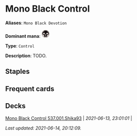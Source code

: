# Mono Black Control

**Aliases**: `Mono Black Devotion`

**Dominant mana**: <img src="../resources/images/mana/B.png" width="25"/>

**Type**: `Control`

**Description**: TODO.

## **Staples**



## **Frequent cards**



## **Decks**

[Mono Black Control 537.001.Shika93](https://deckstats.net/decks/78813/2108334-mono-black-control-537-001) | *2021-06-13, 23:01:01* |   


*Last updated: 2021-06-14, 20:12:09.*
